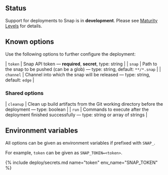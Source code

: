 ## Status

Support for deployments to Snap is in **development**. Please see [Maturity Levels](/user/deployment-v2#maturity-levels) for details.
## Known options

Use the following options to further configure the deployment:

| `token` | Snap API token &mdash; **required**, **secret**, type: string |
| `snap` | Path to the snap to be pushed (can be a glob) &mdash; type: string, default: `**/*.snap` |
| `channel` | Channel into which the snap will be released &mdash; type: string, default: `edge` |

### Shared options

| `cleanup` | Clean up build artifacts from the Git working directory before the deployment &mdash; type: boolean |
| `run` | Commands to execute after the deployment finished successfully &mdash; type: string or array of strings |

## Environment variables

All options can be given as environment variables if prefixed with `SNAP_`.

For example, `token` can be given as `SNAP_TOKEN=<token>`.

{% include deploy/secrets.md name="token" env_name="SNAP_TOKEN" %}